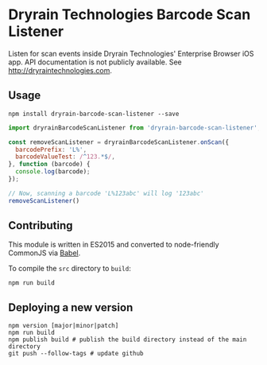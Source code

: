 # Dryrain Technologies Barcode Scan Listener

Listen for scan events inside Dryrain Technologies' Enterprise Browser iOS app.
API documentation is not publicly available. See http://dryraintechnologies.com.

## Usage
```
npm install dryrain-barcode-scan-listener --save
```

```js
import dryrainBarcodeScanListener from 'dryrain-barcode-scan-listener';

const removeScanListener = dryrainBarcodeScanListener.onScan({
  barcodePrefix: 'L%',
  barcodeValueTest: /^123.*$/,
}, function (barcode) {
  console.log(barcode);
});

// Now, scanning a barcode 'L%123abc' will log '123abc'
removeScanListener()
```

## Contributing

This module is written in ES2015 and converted to node-friendly CommonJS via
[Babel](http://babeljs.io/).

To compile the `src` directory to `build`:

```
npm run build
```

## Deploying a new version

```
npm version [major|minor|patch]
npm run build
npm publish build # publish the build directory instead of the main directory
git push --follow-tags # update github
```
